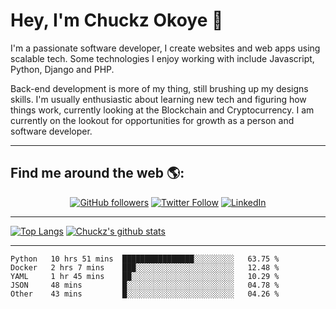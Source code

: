# Hey, I'm Chuckz Okoye 👑


I'm a passionate software developer, I create websites and web apps using scalable tech. Some technologies I enjoy working with include Javascript, Python, Django and PHP.

Back-end development is more of my thing, still brushing up my designs skills. I'm usually enthusiastic about learning new tech and figuring how things work, currently looking at the Blockchain and Cryptocurrency.
I am currently on the lookout for opportunities for growth as a person and software developer.

-----

## Find me around the web 🌎:
<p align="center">
    <a href="https://github.com/tricelex"><img alt="GitHub followers" src="https://img.shields.io/github/followers/tricelex?style=social"></a>
	<a href="https://twitter.com/chuckzokoye"><img alt="Twitter Follow" src="https://img.shields.io/twitter/follow/chuckzokoye?style=social"></a>
	<a href="https://www.linkedin.com/in/chuckzokoye"><img src="https://img.shields.io/badge/LinkedIn--_.svg?style=social&logo=linkedin" alt="LinkedIn"></a>
</p>

-----
[![Top Langs](https://github-readme-stats.vercel.app/api/top-langs/?username=tricelex)](https://github.com/anuraghazra/github-readme-stats)   [![Chuckz's github stats](https://github-readme-stats.vercel.app/api?username=tricelex&count_private=true&show_icons=true&theme=shades-of-purple)](https://github.com/anuraghazra/github-readme-stats)





-----

<!--START_SECTION:waka-->
```text
Python   10 hrs 51 mins  ████████████████░░░░░░░░░   63.75 % 
Docker   2 hrs 7 mins    ███░░░░░░░░░░░░░░░░░░░░░░   12.48 % 
YAML     1 hr 45 mins    ██░░░░░░░░░░░░░░░░░░░░░░░   10.29 % 
JSON     48 mins         █░░░░░░░░░░░░░░░░░░░░░░░░   04.78 % 
Other    43 mins         █░░░░░░░░░░░░░░░░░░░░░░░░   04.26 %
```
<!--END_SECTION:waka-->